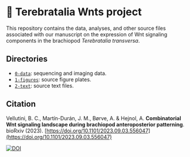 # :dna: Terebratalia Wnts project

This repository contains the data, analyses, and other source files associated with our manuscript on the expression of Wnt signaling components in the brachiopod *Terebratalia transversa*.

## Directories

- [`0-data`](0-data): sequencing and imaging data.
- [`1-figures`](1-figures): source figure plates.
- [`2-text`](2-text): source text files.

## Citation

Vellutini, B. C., Martín-Durán, J. M., Børve, A. & Hejnol, A. **Combinatorial Wnt signaling landscape during brachiopod anteroposterior patterning**. bioRxiv (2023). [https://doi.org/10.1101/2023.09.03.556047](https://doi.org/10.1101/2023.09.03.556047)

[![DOI](https://zenodo.org/badge/DOI/10.5281/zenodo.8312022.svg)](https://doi.org/10.5281/zenodo.8312022)
